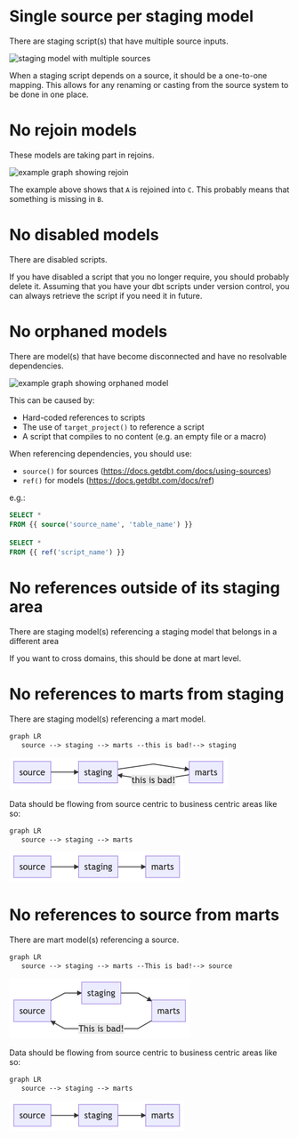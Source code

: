 # Single source per staging model

There are staging script(s) that have multiple source inputs.

![staging model with multiple sources](./images/staging_single_source.png)

When a staging script depends on a source, it should be a one-to-one mapping. This allows for any renaming or casting from the source system to be done in one place.

# No rejoin models

These models are taking part in rejoins.

![example graph showing rejoin](./images/no_rejoin.png)

The example above shows that `A` is rejoined into `C`. This probably means that something is missing in `B`.

# No disabled models

There are disabled scripts.

If you have disabled a script that you no longer require, you should probably delete it.
Assuming that you have your dbt scripts under version control, you can always retrieve the script if you need it in future.

# No orphaned models

There are model(s) that have become disconnected and have no resolvable dependencies.

![example graph showing orphaned model](./images/no_orphans.png)

This can be caused by:

- Hard-coded references to scripts
- The use of `target_project()` to reference a script
- A script that compiles to no content (e.g. an empty file or a macro)

When referencing dependencies, you should use:

- `source()` for sources (https://docs.getdbt.com/docs/using-sources)
- `ref()` for models (https://docs.getdbt.com/docs/ref)

e.g.:

```sql
SELECT *
FROM {{ source('source_name', 'table_name') }}

SELECT *
FROM {{ ref('script_name') }}
```


# No references outside of its staging area
There are staging model(s) referencing a staging model that belongs in a different area

If you want to cross domains, this should be done at mart level.

# No references to marts from staging

There are staging model(s) referencing a mart model.
```mermaid
graph LR
   source --> staging --> marts --this is bad!--> staging
```
![Alt text](./images/invalid_mart_reference_to_staging.png)

Data should be flowing from source centric to business centric areas like so:
```mermaid
graph LR
   source --> staging --> marts
```
![Alt text](./images/data_flow_diagram.png)

# No references to source from marts
There are mart model(s) referencing a source. 
```mermaid
graph LR
   source --> staging --> marts --This is bad!--> source
```
![Alt text](./images/invalid_mart_reference_to_source.png)

Data should be flowing from source centric to business centric areas like so:
```mermaid
graph LR
   source --> staging --> marts
```
![Alt text](./images/data_flow_diagram.png)